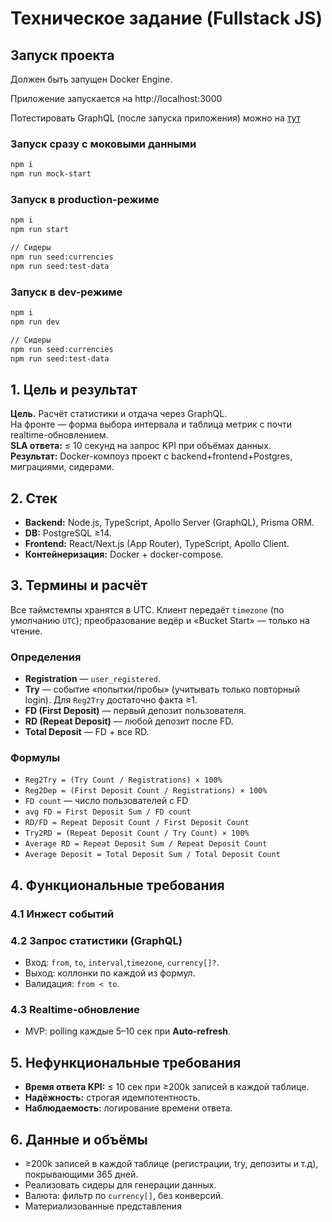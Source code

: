 # Техническое задание (Fullstack JS)

## Запуск проекта
Должен быть запущен Docker Engine.

Приложение запускается на http://localhost:3000

Потестировать GraphQL (после запуска приложения) можно на [тут](https://studio.apollographql.com/sandbox?endpoint=http%3A%2F%2Flocalhost%3A4000%2F)

### Запуск сразу с моковыми данными
```bash
npm i
npm run mock-start
```

### Запуск в production-режиме

```bash
npm i
npm run start

// Сидеры
npm run seed:currencies
npm run seed:test-data
```

### Запуск в dev-режиме

```bash
npm i
npm run dev

// Сидеры
npm run seed:currencies
npm run seed:test-data
```

## 1. Цель и результат
**Цель.** Расчёт статистики и отдача через GraphQL.  
На фронте — форма выбора интервала и таблица метрик с почти realtime-обновлением.  
**SLA ответа:** ≤ 10 секунд на запрос KPI при объёмах данных.  
**Результат:** Docker-компоуз проект с backend+frontend+Postgres, миграциями, сидерами.

## 2. Стек
- **Backend:** Node.js, TypeScript, Apollo Server (GraphQL), Prisma ORM.
- **DB:** PostgreSQL ≥14.
- **Frontend:** React/Next.js (App Router), TypeScript, Apollo Client.
- **Контейнеризация:** Docker + docker-compose.

## 3. Термины и расчёт
Все таймстемпы хранятся в UTC. Клиент передаёт `timezone` (по умолчанию `UTC`); преобразование ведёр и «Bucket Start» — только на чтение.

### Определения
- **Registration** — `user_registered`.
- **Try** — событие «попытки/пробы» (учитывать только повторный login). Для `Reg2Try` достаточно факта ≥1.
- **FD (First Deposit)** — первый депозит пользователя.
- **RD (Repeat Deposit)** — любой депозит после FD.
- **Total Deposit** — FD + все RD.

### Формулы
- `Reg2Try = (Try Count / Registrations) × 100%`
- `Reg2Dep = (First Deposit Count / Registrations) × 100%`
- `FD count` — число пользователей с FD
- `avg FD = First Deposit Sum / FD count`
- `RD/FD = Repeat Deposit Count / First Deposit Count`
- `Try2RD = (Repeat Deposit Count / Try Count) × 100%`
- `Average RD = Repeat Deposit Sum / Repeat Deposit Count`
- `Average Deposit = Total Deposit Sum / Total Deposit Count`

## 4. Функциональные требования

### 4.1 Инжест событий

### 4.2 Запрос статистики (GraphQL)
- Вход: `from`, `to`, `interval`,`timezone`, `currency[]?`.
- Выход: коллонки по каждой из формул.
- Валидация: `from < to`.

### 4.3 Realtime-обновление
- MVP: polling каждые 5–10 сек при **Auto-refresh**.

## 5. Нефункциональные требования
- **Время ответа KPI:** ≤ 10 сек при ≥200k записей в каждой таблице.
- **Надёжность:** строгая идемпотентность.
- **Наблюдаемость:** логирование времени ответа.

## 6. Данные и объёмы
- ≥200k записей в каждой таблице (регистрации, try, депозиты и т.д), покрывающими 365 дней.
- Реализовать сидеры для генерации данных.
- Валюта: фильтр по `currency[]`, без конверсий.
- Материализованные представления
